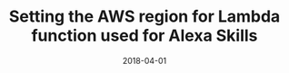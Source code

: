 ---
date: 2018-04-01
title: Setting the AWS region for Lambda function used for Alexa Skills
video_id: rg4xVs3JBSk
description: Setting the AWS region for Lambda function used for Alexa Skills
categories:
  - Amazon-Alexa
resources:
  - name: Source code
    link: https://github.com/skilltemplates/
  - name: Dabble Lab
    link: https://dabblelab.com
type: Video
set: 
set_order: 53
---